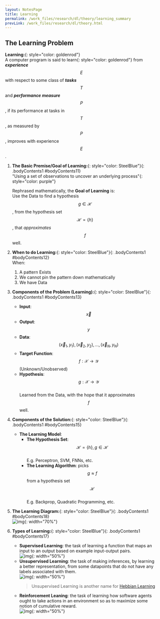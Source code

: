 ```yaml
---
layout: NotesPage
title: Learning
permalink: /work_files/research/dl/theory/learning_summary
prevLink: /work_files/research/dl/theory.html
---
```


## The Learning Problem

<span>__Learning:__</span>{: style="color: goldenrod"}  
A computer program is said to <span>learn</span>{: style="color: goldenrod"} from *__experience__* $$E$$ with respect to some class of *__tasks__* $$T$$ and *__performance measure__* $$P$$, if its performance at tasks in $$T$$, as measured by $$P$$, improves with experience $$E$$.  


1. **The Basic Premise/Goal of Learning:**{: style="color: SteelBlue"}{: .bodyContents1 #bodyContents11}  
    <span>"Using a set of observations to uncover an underlying process"</span>{: style="color: purple"}  
    
    Rephrased mathematically, the __Goal of Learning__ is:   
    Use the Data to find a hypothesis $$g \in \mathcal{H}$$, from the hypothesis set $$\mathcal{H}=\{h\}$$, that _approximates_ $$f$$ well.<br>

2. **When to do Learning:**{: style="color: SteelBlue"}{: .bodyContents1 #bodyContents12}  
    When:  
    1. A pattern Exists
    2. We cannot pin the pattern down mathematically 
    3. We have Data<br>

3. **Components of the Problem (Learning):**{: style="color: SteelBlue"}{: .bodyContents1 #bodyContents13}  
    * __Input__: $$\vec{x}$$  
    * __Output__: $$y$$ 
    * __Data__:  $${(\vec{x}_ 1, y_ 1), (\vec{x}_ 2, y_ 2), ..., (\vec{x}_ N, y_ N)}$$ 
    * __Target Function__: $$f : \mathcal{X} \rightarrow \mathcal{Y}$$  (Unknown/Unobserved)  
    * __Hypothesis__: $$g : \mathcal{X} \rightarrow \mathcal{Y}$$  
        Learned from the Data, with the hope that it approximates $$f$$ well.<br>  

5. **Components of the Solution:**{: style="color: SteelBlue"}{: .bodyContents1 #bodyContents15}  
    * __The Learning Model__:  
        * __The Hypothesis Set__:  $$\mathcal{H}=\{h\},  g \in \mathcal{H}$$  
            E.g. Perceptron, SVM, FNNs, etc.  
        * __The Learning Algorithm__: picks $$g \approx f$$ from a hypothesis set $$\mathcal{H}$$  
            E.g. Backprop, Quadratic Programming, etc.<br>

8. **The Learning Diagram:**{: style="color: SteelBlue"}{: .bodyContents1 #bodyContents18}  
    ![img](/main_files/dl/theory/caltech/3.png){: width="70%"}  


7. **Types of Learning:**{: style="color: SteelBlue"}{: .bodyContents1 #bodyContents17}  
    * __Supervised Learning__: the task of learning a function that maps an input to an output based on example input-output pairs.  
        ![img](/main_files/dl/theory/caltech/4.png){: width="50%"}  
    * __Unsupervised Learning__: the task of making inferences, by learning a better representation, from some datapoints that do not have any labels associated with them.  
        ![img](/main_files/dl/theory/caltech/5.png){: width="50%"}  
        > Unsupervised Learning is another name for [Hebbian Learning](https://en.wikipedia.org/wiki/Hebbian_theory)
    * __Reinforcement Leaning__: the task of learning how software agents ought to take actions in an environment so as to maximize some notion of cumulative reward.  
        ![img](/main_files/dl/theory/caltech/6.png){: width="50%"}<br>


<!-- ## The Feasibility of Learning

<div class="borderexample" markdown="1" Style="padding: 0;">
The Goal of this Section is to answer the question:   
<span>__"Can we make any statements/inferences outside of the sample data that we have?"__</span>{: style="color: purple"}
</div>
<br>

1. **The Problem of Learning:**{: style="color: SteelBlue"}{: .bodyContents2 #bodyContents21}  
    Learning a truly __Unknown__ function is __Impossible__, since outside of the observed values, the function could assume _any value_ it wants.<br>

2. **Learning is Feasible:**{: style="color: SteelBlue"}{: .bodyContents2 #bodyContents22}  
    The statement we made that is equivalent to __Learning is Feasible__ is the following:  
    We establish a __theoretical guarantee__ that when you <span>__do well in-sample__</span>{: style="color: purple"} $$\implies$$ you <span>__do well out-of-sample (*"Generalization"*)__ </span>{: style="color: purple"}.  

    __Learning Feasibility__:  
    When learning we only deal with In-Sample Errors $$E_{\text{in}}(\mathbf{w})$$; we never handle the out-sample error explicitly; we take the theoretical guarantee that when you do well in-sample $$\implies$$ you do well out-sample (Generalization).<br>

3. **Achieving Learning:**{: style="color: SteelBlue"}{: .bodyContents2 #bodyContents23}  
    __Generalization VS Learning:__  
    We know that _Learning is Feasible_.
    * __Generalization__:  
        It is likely that the following condition holds:  
        <p>$$\: E_{\text {out }}(g) \approx E_{\text {in }}(g)  \tag{3.1}$$</p>  
        This is equivalent to "good" __Generalization__.  
    * __Learning__:  
        Learning corresponds to the condition that $$g \approx f$$, which in-turn corresponds to the condition:  
        <p>$$E_{\text {out }}(g) \approx 0  \tag{3.2}$$</p>      


    __How to achieve Learning:__{: style="color: red"}    
    We achieve $$E_{\text {out }}(g) \approx 0$$ through:  
    {: #lst-p}
    1. $$E_{\mathrm{out}}(g) \approx E_{\mathrm{in}}(g)$$  
        A __theoretical__ result achieved through Hoeffding __(PROBABILITY THEORY)__{: style="color: goldenrod"}.   
    2. $$E_{\mathrm{in}}(g) \approx 0$$  
        A __Practical__ result of minimizing the In-Sample Error Function (ERM) __(OPTIMIZATION)__{: style="color: goldenrod"}.  

    Learning is, thus, reduced to the 2 following questions:  
    {: #lst-p}
    1. Can we make sure that $$E_{\text {out }}(g)$$ is close enough to $$E_{\text {in }}(g)$$? (theoretical)  
    2. Can we make $$E_{\text {in}}(g)$$ small enough? (practical)<br> -->